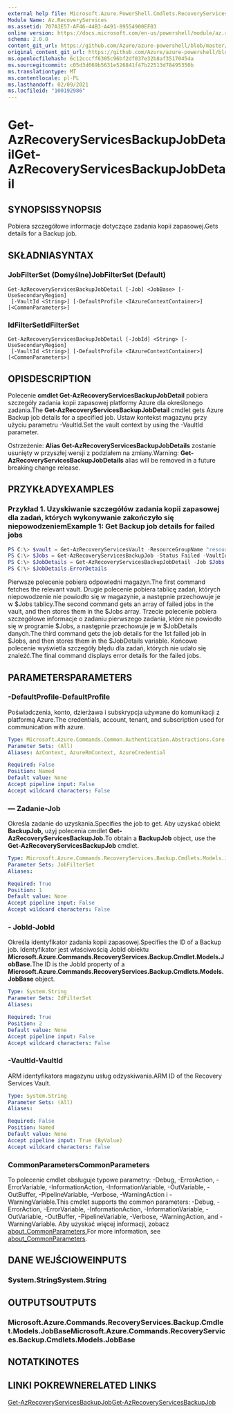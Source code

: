 ```yaml
---
external help file: Microsoft.Azure.PowerShell.Cmdlets.RecoveryServices.Backup.dll-Help.xml
Module Name: Az.RecoveryServices
ms.assetid: 707A3E57-AF46-44B3-A491-89554900EF03
online version: https://docs.microsoft.com/en-us/powershell/module/az.recoveryservices/get-azrecoveryservicesbackupjobdetail
schema: 2.0.0
content_git_url: https://github.com/Azure/azure-powershell/blob/master/src/RecoveryServices/RecoveryServices/help/Get-AzRecoveryServicesBackupJobDetail.md
original_content_git_url: https://github.com/Azure/azure-powershell/blob/master/src/RecoveryServices/RecoveryServices/help/Get-AzRecoveryServicesBackupJobDetail.md
ms.openlocfilehash: 6c12cccff6305c96bf2df037e32b8af35170454a
ms.sourcegitcommit: c05d3d669b5631e526841f47b22513d78495350b
ms.translationtype: MT
ms.contentlocale: pl-PL
ms.lasthandoff: 02/09/2021
ms.locfileid: "100192986"
---
```

# <span data-ttu-id="3ca1c-101">Get-AzRecoveryServicesBackupJobDetail</span><span class="sxs-lookup"><span data-stu-id="3ca1c-101">Get-AzRecoveryServicesBackupJobDetail</span></span>

## <span data-ttu-id="3ca1c-102">SYNOPSIS</span><span class="sxs-lookup"><span data-stu-id="3ca1c-102">SYNOPSIS</span></span>

<span data-ttu-id="3ca1c-103">Pobiera szczegółowe informacje dotyczące zadania kopii zapasowej.</span><span class="sxs-lookup"><span data-stu-id="3ca1c-103">Gets details for a Backup job.</span></span>

## <span data-ttu-id="3ca1c-104">SKŁADNIA</span><span class="sxs-lookup"><span data-stu-id="3ca1c-104">SYNTAX</span></span>

### <span data-ttu-id="3ca1c-105">JobFilterSet (Domyślne)</span><span class="sxs-lookup"><span data-stu-id="3ca1c-105">JobFilterSet (Default)</span></span>
```
Get-AzRecoveryServicesBackupJobDetail [-Job] <JobBase> [-UseSecondaryRegion]
 [-VaultId <String>] [-DefaultProfile <IAzureContextContainer>] [<CommonParameters>]
```

### <span data-ttu-id="3ca1c-106">IdFilterSet</span><span class="sxs-lookup"><span data-stu-id="3ca1c-106">IdFilterSet</span></span>
```
Get-AzRecoveryServicesBackupJobDetail [-JobId] <String> [-UseSecondaryRegion]
 [-VaultId <String>] [-DefaultProfile <IAzureContextContainer>] [<CommonParameters>]
```

## <span data-ttu-id="3ca1c-107">OPIS</span><span class="sxs-lookup"><span data-stu-id="3ca1c-107">DESCRIPTION</span></span>

<span data-ttu-id="3ca1c-108">Polecenie **cmdlet Get-AzRecoveryServicesBackupJobDetail** pobiera szczegóły zadania kopii zapasowej platformy Azure dla określonego zadania.</span><span class="sxs-lookup"><span data-stu-id="3ca1c-108">The **Get-AzRecoveryServicesBackupJobDetail** cmdlet gets Azure Backup job details for a specified job.</span></span>
<span data-ttu-id="3ca1c-109">Ustaw kontekst magazynu przy użyciu parametru -VaultId.</span><span class="sxs-lookup"><span data-stu-id="3ca1c-109">Set the vault context by using the -VaultId parameter.</span></span>

<span data-ttu-id="3ca1c-110">Ostrzeżenie: **Alias Get-AzRecoveryServicesBackupJobDetails** zostanie usunięty w przyszłej wersji z podziałem na zmiany.</span><span class="sxs-lookup"><span data-stu-id="3ca1c-110">Warning: **Get-AzRecoveryServicesBackupJobDetails** alias will be removed in a future breaking change release.</span></span>

## <span data-ttu-id="3ca1c-111">PRZYKŁADY</span><span class="sxs-lookup"><span data-stu-id="3ca1c-111">EXAMPLES</span></span>

### <span data-ttu-id="3ca1c-112">Przykład 1. Uzyskiwanie szczegółów zadania kopii zapasowej dla zadań, których wykonywanie zakończyło się niepowodzeniem</span><span class="sxs-lookup"><span data-stu-id="3ca1c-112">Example 1: Get Backup job details for failed jobs</span></span>

```powershell
PS C:\> $vault = Get-AzRecoveryServicesVault -ResourceGroupName "resourceGroup" -Name "vaultName"
PS C:\> $Jobs = Get-AzRecoveryServicesBackupJob -Status Failed -VaultId $vault.ID
PS C:\> $JobDetails = Get-AzRecoveryServicesBackupJobDetail -Job $Jobs[0] -VaultId $vault.ID
PS C:\> $JobDetails.ErrorDetails
```

<span data-ttu-id="3ca1c-113">Pierwsze polecenie pobiera odpowiedni magazyn.</span><span class="sxs-lookup"><span data-stu-id="3ca1c-113">The first command fetches the relevant vault.</span></span> <span data-ttu-id="3ca1c-114">Drugie polecenie pobiera tablicę zadań, których niepowodzenie nie powiodło się w magazynie, a następnie przechowuje je w $Jobs tablicy.</span><span class="sxs-lookup"><span data-stu-id="3ca1c-114">The second command gets an array of failed jobs in the vault, and then stores them in the $Jobs array.</span></span>
<span data-ttu-id="3ca1c-115">Trzecie polecenie pobiera szczegółowe informacje o zadaniu pierwszego zadania, które nie powiodło się w programie $Jobs, a następnie przechowuje je w $JobDetails danych.</span><span class="sxs-lookup"><span data-stu-id="3ca1c-115">The third command gets the job details for the 1st failed job in $Jobs, and then stores them in the $JobDetails variable.</span></span>
<span data-ttu-id="3ca1c-116">Końcowe polecenie wyświetla szczegóły błędu dla zadań, których nie udało się znaleźć.</span><span class="sxs-lookup"><span data-stu-id="3ca1c-116">The final command displays error details for the failed jobs.</span></span>

## <span data-ttu-id="3ca1c-117">PARAMETERS</span><span class="sxs-lookup"><span data-stu-id="3ca1c-117">PARAMETERS</span></span>

### <span data-ttu-id="3ca1c-118">-DefaultProfile</span><span class="sxs-lookup"><span data-stu-id="3ca1c-118">-DefaultProfile</span></span>

<span data-ttu-id="3ca1c-119">Poświadczenia, konto, dzierżawa i subskrypcja używane do komunikacji z platformą Azure.</span><span class="sxs-lookup"><span data-stu-id="3ca1c-119">The credentials, account, tenant, and subscription used for communication with azure.</span></span>

```yaml
Type: Microsoft.Azure.Commands.Common.Authentication.Abstractions.Core.IAzureContextContainer
Parameter Sets: (All)
Aliases: AzContext, AzureRmContext, AzureCredential

Required: False
Position: Named
Default value: None
Accept pipeline input: False
Accept wildcard characters: False
```

### <span data-ttu-id="3ca1c-120">— Zadanie</span><span class="sxs-lookup"><span data-stu-id="3ca1c-120">-Job</span></span>

<span data-ttu-id="3ca1c-121">Określa zadanie do uzyskania.</span><span class="sxs-lookup"><span data-stu-id="3ca1c-121">Specifies the job to get.</span></span>
<span data-ttu-id="3ca1c-122">Aby uzyskać obiekt **BackupJob,** użyj polecenia cmdlet **Get-AzRecoveryServicesBackupJob.**</span><span class="sxs-lookup"><span data-stu-id="3ca1c-122">To obtain a **BackupJob** object, use the **Get-AzRecoveryServicesBackupJob** cmdlet.</span></span>

```yaml
Type: Microsoft.Azure.Commands.RecoveryServices.Backup.Cmdlets.Models.JobBase
Parameter Sets: JobFilterSet
Aliases:

Required: True
Position: 1
Default value: None
Accept pipeline input: False
Accept wildcard characters: False
```

### <span data-ttu-id="3ca1c-123">- JobId</span><span class="sxs-lookup"><span data-stu-id="3ca1c-123">-JobId</span></span>

<span data-ttu-id="3ca1c-124">Określa identyfikator zadania kopii zapasowej.</span><span class="sxs-lookup"><span data-stu-id="3ca1c-124">Specifies the ID of a Backup job.</span></span>
<span data-ttu-id="3ca1c-125">Identyfikator jest właściwością JobId obiektu **Microsoft.Azure.Commands.RecoveryServices.Backup.Cmdlet.Models.JobBase.**</span><span class="sxs-lookup"><span data-stu-id="3ca1c-125">The ID is the JobId property of a **Microsoft.Azure.Commands.RecoveryServices.Backup.Cmdlets.Models.JobBase** object.</span></span>

```yaml
Type: System.String
Parameter Sets: IdFilterSet
Aliases:

Required: True
Position: 2
Default value: None
Accept pipeline input: False
Accept wildcard characters: False
```

### <span data-ttu-id="3ca1c-126">-VaultId</span><span class="sxs-lookup"><span data-stu-id="3ca1c-126">-VaultId</span></span>

<span data-ttu-id="3ca1c-127">ARM identyfikatora magazynu usług odzyskiwania.</span><span class="sxs-lookup"><span data-stu-id="3ca1c-127">ARM ID of the Recovery Services Vault.</span></span>

```yaml
Type: System.String
Parameter Sets: (All)
Aliases:

Required: False
Position: Named
Default value: None
Accept pipeline input: True (ByValue)
Accept wildcard characters: False
```

### <span data-ttu-id="3ca1c-128">CommonParameters</span><span class="sxs-lookup"><span data-stu-id="3ca1c-128">CommonParameters</span></span>
<span data-ttu-id="3ca1c-129">To polecenie cmdlet obsługuje typowe parametry: -Debug, -ErrorAction, -ErrorVariable, -InformationAction, -InformationVariable, -OutVariable, -OutBuffer, -PipelineVariable, -Verbose, -WarningAction i -WarningVariable.</span><span class="sxs-lookup"><span data-stu-id="3ca1c-129">This cmdlet supports the common parameters: -Debug, -ErrorAction, -ErrorVariable, -InformationAction, -InformationVariable, -OutVariable, -OutBuffer, -PipelineVariable, -Verbose, -WarningAction, and -WarningVariable.</span></span> <span data-ttu-id="3ca1c-130">Aby uzyskać więcej informacji, zobacz [about_CommonParameters.](http://go.microsoft.com/fwlink/?LinkID=113216)</span><span class="sxs-lookup"><span data-stu-id="3ca1c-130">For more information, see [about_CommonParameters](http://go.microsoft.com/fwlink/?LinkID=113216).</span></span>

## <span data-ttu-id="3ca1c-131">DANE WEJŚCIOWE</span><span class="sxs-lookup"><span data-stu-id="3ca1c-131">INPUTS</span></span>

### <span data-ttu-id="3ca1c-132">System.String</span><span class="sxs-lookup"><span data-stu-id="3ca1c-132">System.String</span></span>

## <span data-ttu-id="3ca1c-133">OUTPUTS</span><span class="sxs-lookup"><span data-stu-id="3ca1c-133">OUTPUTS</span></span>

### <span data-ttu-id="3ca1c-134">Microsoft.Azure.Commands.RecoveryServices.Backup.Cmdlet.Models.JobBase</span><span class="sxs-lookup"><span data-stu-id="3ca1c-134">Microsoft.Azure.Commands.RecoveryServices.Backup.Cmdlets.Models.JobBase</span></span>

## <span data-ttu-id="3ca1c-135">NOTATKI</span><span class="sxs-lookup"><span data-stu-id="3ca1c-135">NOTES</span></span>

## <span data-ttu-id="3ca1c-136">LINKI POKREWNE</span><span class="sxs-lookup"><span data-stu-id="3ca1c-136">RELATED LINKS</span></span>

[<span data-ttu-id="3ca1c-137">Get-AzRecoveryServicesBackupJob</span><span class="sxs-lookup"><span data-stu-id="3ca1c-137">Get-AzRecoveryServicesBackupJob</span></span>](./Get-AzRecoveryServicesBackupJob.md)
